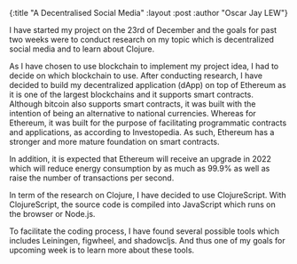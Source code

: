 {:title  "A Decentralised Social Media"
 :layout :post
 :author "Oscar Jay LEW"}

I have started my project on the 23rd of December and the goals for past two weeks were to conduct research on my topic which is decentralized social media and to learn about Clojure.

As I have chosen to use blockchain to implement my project idea, I had to decide on which blockchain to use. After conducting research, I have decided to build my decentralized application (dApp) on top of Ethereum as it is one of the largest blockchains and it supports smart contracts. Although bitcoin also supports smart contracts, it was built with the intention of being an alternative to national currencies. Whereas for Ethereum, it was built for the purpose of facilitating programmatic contracts and applications, as according to Investopedia. As such, Ethereum has a stronger and more mature foundation on smart contracts. 

In addition, it is expected that Ethereum will receive an upgrade in 2022 which will reduce energy consumption by as much as 99.9% as well as raise the number of transactions per second.

In term of the research on Clojure, I have decided to use ClojureScript. With ClojureScript, the source code is compiled into JavaScript which runs on the browser or Node.js. 

To facilitate the coding process, I have found several possible tools which includes Leiningen, figwheel, and shadowcljs. And thus one of my goals for upcoming week is to learn more about these tools.
